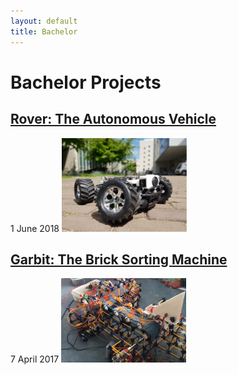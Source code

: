 ```yaml
---
layout: default
title: Bachelor
---
```


# Bachelor Projects

## [Rover: The Autonomous Vehicle](./rover.md)
1 June 2018
[<img src="/assets/img/rover_av.PNG" alt="rover_project" width="200"/>](./rover.md)

## [Garbit: The Brick Sorting Machine](./garbit.md)
7 April 2017
[<img src="/assets/img/garbit.PNG" alt="garbit_project" width="200"/>](./garbit.md)

